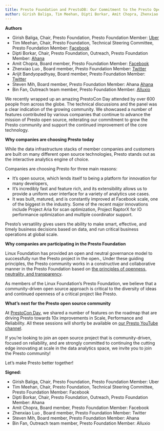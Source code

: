 ```yaml
---
title: Presto Foundation and PrestoDB: Our Commitment to the Presto Open Source Community
author: Girish Baliga, Tim Meehan, Dipti Borkar, Amit Chopra, Zhenxiao Luo, Arijit Bandyopadhyay, Steven Mih, Bin Fan
---
```


**Authors** 

* Girish Baliga, Chair, Presto Foundation, Presto Foundation Member: [Uber](https://www.uber.com/)
* Tim Meehan, Chair, Presto Foundation, Technical Steering Committee, Presto Foundation Member: [Facebook](https://www.facebook.com/)
* Dipti Borkar, Chair, Presto Foundation, Outreach, Presto Foundation Member: [Ahana](https://ahana.io/)
* Amit Chopra, Board member, Presto Foundation Member: [Facebook](https://www.facebook.com/)
* Zhenxiao Luo , Board member, Presto Foundation Member: [Twitter](https://twitter.com/)
* Arijit Bandyopadhyay, Board member, Presto Foundation Member: [Twitter](https://intel.com/)
* Steven Mih, Board member, Presto Foundation Member: Ahana [Ahana](https://ahana.io/)
* Bin Fan, Outreach team member, Presto Foundation Member: [Alluxio](https://www.alluxio.io/)


We recently wrapped up an amazing PrestoCon Day attended by over 600 people from across the globe. The technical discussions and the panel was a clear indication of the growing community. We showcased a number of features contributed by various companies that continue to advance the mission of Presto open source, reiterating our commitment to grow the Presto community and support the continued improvement of the core technology. 


<!-- truncate -->


**Why companies are choosing Presto today**


While the data infrastructure stacks of member companies and customers are built on many different  open source technologies, Presto stands out as the interactive analytics engine of choice.

Companies are choosing Presto for three main reasons:

* It’s open source, which lends itself to being a platform for innovation for many developers,
* It’s incredibly fast and feature rich, and its extensibility allows us to provide a uniform user interface for a variety of analytics use cases. 
* It was built, matured, and is constantly improved at Facebook scale, one of the biggest in the industry. Some of the recent major innovations include Project Aria for scan optimization, Project RaptorX for IO performance optimization and multiple coordinator support. 

Presto’s versatility gives users the ability to make smart, effective, and timely business decisions based on data, and run critical business operations at global scale. 

**Why companies are participating in the Presto Foundation**

Linux Foundation has provided an open and neutral governance model to successfully run the Presto project in the open., Under these guiding principles, the Presto community works in a constructive and collaborative manner in the Presto Foundation based on [the principles of openness, neutrality, and transparency](https://prestodb.io/join.html).

As members of the Linux Foundation’s Presto Foundation, we believe that a community-driven open source approach is critical to the diversity of ideas and continued openness of a critical project like Presto. 


**What’s next for the Presto open source community**

At [PrestoCon Day](https://prestodb.io/prestoconday2021.html), we shared a number of features on the roadmap that are driving Presto towards 10x improvements in Scale, Performance and Reliability. All these sessions will shortly be available on [our Presto YouTube channel](https://www.youtube.com/playlist?list=PLJVeO1NMmyqUDkrabo6CRGQ7zNTOMvu2L).

If you’re looking to join an open source project that is community-driven, focused on reliability, and are strongly committed to continuing the cutting edge innovating at scale in the data analytics space, we invite you to join the Presto community! 

Let’s make Presto better together!

**Signed:**

* Girish Baliga, Chair, Presto Foundation, Presto Foundation Member: Uber
* Tim Meehan, Chair, Presto Foundation, Technical Steering Committee, Presto Foundation Member: Facebook
* Dipti Borkar, Chair, Presto Foundation, Outreach, Presto Foundation Member: Ahana
* Amit Chopra, Board member, Presto Foundation Member: Facebook
* Zhenxiao Luo , Board member, Presto Foundation Member: Twitter  
* Steven Mih, Board member, Presto Foundation Member: Ahana 
* Bin Fan, Outreach team member, Presto Foundation Member: Alluxio   

